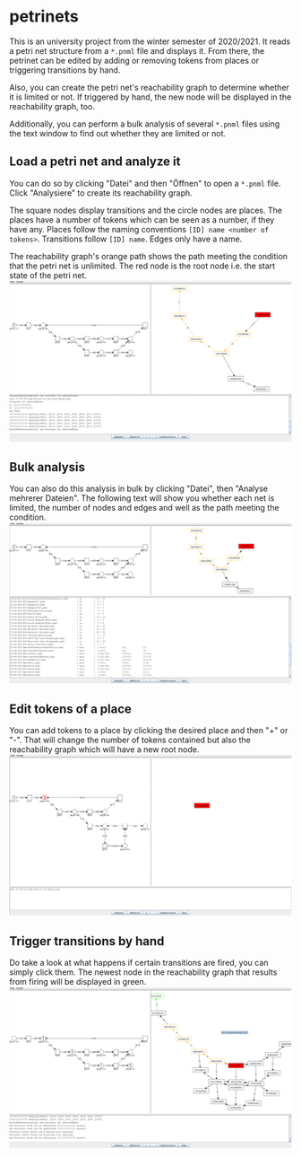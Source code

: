 # petrinets
This is an university project from the winter semester of 2020/2021.
It reads a petri net structure from a `*.pnml` file and displays it.
From there, the petrinet can be edited by adding or removing tokens from places or triggering transitions by hand.

Also, you can create the petri net's reachability graph to determine whether it is limited or not.
If triggered by hand, the new node will be displayed in the reachability graph, too.

Additionally, you can perform a bulk analysis of several `*.pnml` files using the text window to find out whether they are limited or not.

## Load a petri net and analyze it
You can do so by clicking "Datei" and then "Öffnen" to open a `*.pnml` file. Click "Analysiere" to create its reachability graph. 

The square nodes display transitions and the circle nodes are places. The places have a number of tokens which can be seen as a number, if they have any.
Places follow the naming conventions `[ID] name <number of tokens>`. Transitions follow `[ID] name`. 
Edges only have a name.

The reachability graph's orange path shows the path meeting the condition that the petri net is unlimited. 
The red node is the root node i.e. the start state of the petri net.
![A loaded petri net with its reachability graph.](./doc-img/screen1.PNG)

## Bulk analysis
You can also do this analysis in bulk by clicking "Datei", then "Analyse mehrerer Dateien".
The following text will show you whether each net is limited, the number of nodes and edges and well as the path meeting the condition.
![A bulk analysis in the text field.](./doc-img/screen-bulk-analysis.PNG)

## Edit tokens of a place
You can add tokens to a place by clicking the desired place and then "+" or "-".
That will change the number of tokens contained but also the reachability graph which will have a new root node.
![Added tokens to a place.](./doc-img/screen-more-tokens.PNG)

## Trigger transitions by hand
Do take a look at what happens if certain transitions are fired, you can simply click them.
The newest node in the reachability graph that results from firing will be displayed in green.
![An tranistion fired by hand.](./doc-img/screen-fire-by-hand.PNG)
